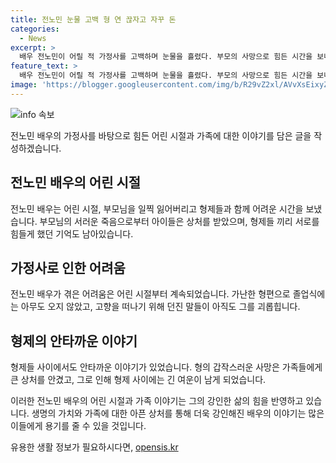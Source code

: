 ```yaml
---
title: 전노민 눈물 고백 형 연 끊자고 자꾸 돈
categories:
  - News
excerpt: >
  배우 전노민이 어릴 적 가정사를 고백하며 눈물을 흘렸다. 부모의 사망으로 힘든 시간을 보내며 고아로 인식받아 회사 면접에서 참지 못하고 화를 내며 나간 일화를 고백했다. 그의 어려움은 계속되었고 형제의 사망으로 더 큰 상처를 안겨받았다. 이런 이야기 속에서 전노민의 강인함과 울림을 느낄 수 있다.
feature_text: >
  배우 전노민이 어릴 적 가정사를 고백하며 눈물을 흘렸다. 부모의 사망으로 힘든 시간을 보내며 고아로 인식받아 회사 면접에서 참지 못하고 화를 내며 나간 일화를 고백했다. 그의 어려움은 계속되었고 형제의 사망으로 더 큰 상처를 안겨받았다. 이런 이야기 속에서 전노민의 강인함과 울림을 느낄 수 있다.
image: 'https://blogger.googleusercontent.com/img/b/R29vZ2xl/AVvXsEixyZcFfHzMRdzZMjFBmAUKJYCLCGyLL1o632UiGVXcaFdKo_bkvkuCioo0uUKlGfBVcT3P84aROyZIXSBEx3Aw5nCQ3pTgDom1WDC4m8eifvWiAmWEEVb4x6G_l8C0QH225ldMjyaFvpxGEBGNO37VmDTDMHGhJPq73UglMfDca1-0aw/s1600/blogspot.png'
---
```


<p><img src="https://blogger.googleusercontent.com/img/b/R29vZ2xl/AVvXsEixyZcFfHzMRdzZMjFBmAUKJYCLCGyLL1o632UiGVXcaFdKo_bkvkuCioo0uUKlGfBVcT3P84aROyZIXSBEx3Aw5nCQ3pTgDom1WDC4m8eifvWiAmWEEVb4x6G_l8C0QH225ldMjyaFvpxGEBGNO37VmDTDMHGhJPq73UglMfDca1-0aw/s1600/blogspot.png" alt="info 속보" /></p>

<p>전노민 배우의 가정사를 바탕으로 힘든 어린 시절과 가족에 대한 이야기를 담은 글을 작성하겠습니다.</p>

<h2 data-ke-size="size26">전노민 배우의 어린 시절</h2>

<p>전노민 배우는 어린 시절, 부모님을 일찍 잃어버리고 형제들과 함께 어려운 시간을 보냈습니다. 부모님의 서러운 죽음으로부터 아이들은 상처를 받았으며, 형제들 끼리 서로를 힘들게 했던 기억도 남아있습니다.</p>

<h2 data-ke-size="size26">가정사로 인한 어려움</h2>

<p>전노민 배우가 겪은 어려움은 어린 시절부터 계속되었습니다. 가난한 형편으로 졸업식에는 아무도 오지 않았고, 고향을 떠나기 위해 던진 말들이 아직도 그를 괴롭힙니다.</p>

<h2 data-ke-size="size26">형제의 안타까운 이야기</h2>

<p>형제들 사이에서도 안타까운 이야기가 있었습니다. 형의 갑작스러운 사망은 가족들에게 큰 상처를 안겼고, 그로 인해 형제 사이에는 긴 여운이 남게 되었습니다.</p>

<p>이러한 전노민 배우의 어린 시절과 가족 이야기는 그의 강인한 삶의 힘을 반영하고 있습니다. 생명의 가치와 가족에 대한 아픈 상처를 통해 더욱 강인해진 배우의 이야기는 많은 이들에게 용기를 줄 수 있을 것입니다.</p>
유용한 생활 정보가 필요하시다면, <a href="https://opensis.kr" rel="dofollow">opensis.kr</a>


